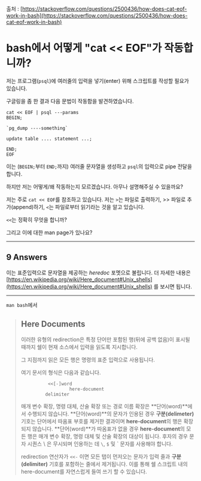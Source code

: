 출처 : [https://stackoverflow.com/questions/2500436/how-does-cat-eof-work-in-bash](https://stackoverflow.com/questions/2500436/how-does-cat-eof-work-in-bash)

# bash에서 어떻게 "cat << EOF"가 작동합니까?

저는 프로그램(`psql`)에 여러줄의 입력을 넣기(enter) 위해 스크립트를 작성할 필요가 있습니다.

구글링을 좀 한 결과 다음 문법이 작동함을 발견하였습니다.

```shell
cat << EOF | psql ---params
BEGIN;

`pg_dump ----something`

update table .... statement ...;

END;
EOF
```

이는 (`BEGIN;`부터 `END;`까지) 여러줄 문자열을 생성하고 `psql`의 입력으로 pipe 전달을 합니다.

하지만 저는 어떻게/왜 작동하는지 모르겠습니다. 아무나 설명해주실 수 있을까요?

저는 주로 `cat << EOF`를 참조하고 있습니다. 저는 `>`는 파일로 출력하기, >> 파일로 추가(append)하기, `<`는 파일로부터 읽기라는 것을 알고 있습니다.

`<<`는 정확히 무엇을 합니까?

그리고 이에 대한 man page가 있나요?

---

## 9 Answers

이는 표준입력으로 문자열을 제공하는 *heredoc* 포멧으로 불립니다. 더 자세한 내용은 [https://en.wikipedia.org/wiki/Here_document#Unix_shells](https://en.wikipedia.org/wiki/Here_document#Unix_shells) 를 보시면 됩니다.

---

`man bash`에서

> ## Here Documents
> 이러한 유형의 redirection은 특정 단어만 포함된 행(뒤에 공백 없음)이 표시될 때까지 쉘이 현재 소스에서 입력을 읽도록 지시합니다.
>
> 그 지점까지 읽은 모든 행은 명령의 표준 입력으로 사용됩니다.
>
> 여기 문서의 형식은 다음과 같습니다.
> 
> ```
>           <<[-]word
>                   here-document
>          delimiter
>```
>
> 매개 변수 확장, 명령 대체, 산술 확장 또는 경로 이름 확장은 **단어(word)**에서 수행되지 않습니다. **단어(word)**의 문자가 인용된 경우 **구분(delimeter)** 기호는 단어에서 따옴표 부호를 제거한 결과이며 **here-document**의 행은 확장되지 않습니다. **단어(word)**가 따옴표가 없을 경우 **here-document**의 모든 행은 매개 변수 확장, 명령 대체 및 산술 확장의 대상이 됩니다. 후자의 경우 문자 시퀀스 \ <newline>은 무시되며  인용하는 데 `\`, `$` 및 ` 문자를 사용해야 합니다.
>
> redirection 연산자가 `<<-` 이면 모든 탭이 먼저오는 문자가 입력 줄과 **구분(delimiter)** 기호를 포함하는 줄에서 제거됩니다. 이를 통해 쉘 스크립트 내의 here-document를 자연스럽게 들여 쓰기 할 수 있습니다.
